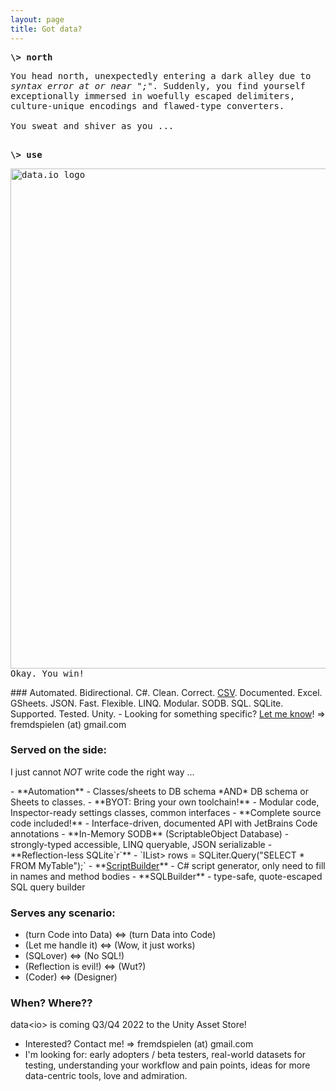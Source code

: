```yaml
---
layout: page
title: Got data?
---
```

<p style="font-family:Consolas, Monaco, 'Andale Mono', monospace" size="8px">
<strong>\> north</strong><br/></p><p style="font-family:Consolas, Monaco, 'Andale Mono', monospace" size="4px">
  You head north, unexpectedly entering a dark alley due to <i>syntax error at or near ";"</i>. Suddenly,
you find yourself exceptionally immersed in woefully escaped delimiters, culture-unique 
encodings and flawed-type converters.<br/>
<br/>
You sweat and shiver as you ...<br/>
<br/></p><p style="font-family:Consolas, Monaco, 'Andale Mono', monospace" size="8px">
  <strong>\> use</strong><br/></p><p style="font-family:Consolas, Monaco, 'Andale Mono', monospace" size="4px">
<img src="/data.io-home/assets/data.io-banner-transparent-cropped.png" alt="data.io logo" width="800"/>
<br/>Okay. You win!</p>
### Automated. Bidirectional. C#. Clean. Correct. <a target="_blank" href="docs/api/Data.IO.CSV.Reader.CSVReader.html">CSV</a>. Documented. Excel. GSheets. JSON. Fast. Flexible. LINQ. Modular. SODB. SQL. SQLite. Supported. Tested. Unity.
- Looking for something specific? <a href="mailto:fremdspielen@gmail.com">Let me know</a>! => fremdspielen (at) gmail.com

### Served on the side:
I just cannot _NOT_ write code the right way ...
<p/>
- **Automation**
  - Classes/sheets to DB schema *AND* DB schema or Sheets to classes.
- **BYOT: Bring your own toolchain!**
  - Modular code, Inspector-ready settings classes, common interfaces
- **Complete source code included!**
  - Interface-driven, documented API with JetBrains Code annotations
- **In-Memory SODB** (ScriptableObject Database)
  - strongly-typed accessible, LINQ queryable, JSON serializable
- **Reflection-less SQLite`r´**
  - `IList<IList<object>> rows = SQLiter.Query("SELECT * FROM MyTable");`
- **<a target="_blank" href="docs/api/Data.IO.Script.Builder.ScriptBuilder.html">ScriptBuilder</a>**
  - C# script generator, only need to fill in names and method bodies
- **SQLBuilder**
  - type-safe, quote-escaped SQL query builder

### Serves any scenario: 
- (turn Code into Data) <=> (turn Data into Code)
- (Let me handle it) <=> (Wow, it just works)
- (SQLover) <=> (No SQL!)
- (Reflection is evil!) <=> (Wut?)
- (Coder) <=> (Designer)

### When? Where??

data&lt;io&gt; is coming Q3/Q4 2022 to the Unity Asset Store!

- Interested? Contact me! => fremdspielen (at) gmail.com
- I'm looking for: early adopters / beta testers, real-world datasets for testing, understanding your workflow and pain points, ideas for more data-centric tools, love and admiration.
